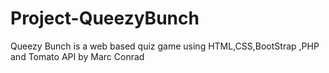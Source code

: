 # Project-QueezyBunch
 Queezy Bunch is a web based quiz game using HTML,CSS,BootStrap ,PHP and Tomato API by Marc Conrad
